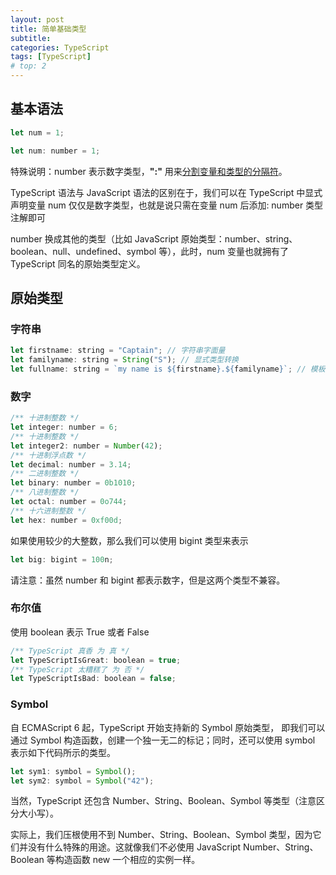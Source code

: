```yaml
---
layout: post
title: 简单基础类型
subtitle:
categories: TypeScript
tags: [TypeScript]
# top: 2
---
```


## 基本语法

```javascript
let num = 1;

let num: number = 1;
```

特殊说明：number 表示数字类型，**":"** 用来<u>分割变量和类型的分隔符</u>。

TypeScript 语法与 JavaScript 语法的区别在于，我们可以在 TypeScript 中显式声明变量 num 仅仅是数字类型，也就是说只需在变量 num 后添加: number 类型注解即可

number 换成其他的类型（比如 JavaScript 原始类型：number、string、boolean、null、undefined、symbol 等），此时，num 变量也就拥有了 TypeScript 同名的原始类型定义。

## 原始类型

### 字符串

```javascript
let firstname: string = "Captain"; // 字符串字面量
let familyname: string = String("S"); // 显式类型转换
let fullname: string = `my name is ${firstname}.${familyname}`; // 模板字符串
```

### 数字

```javascript
/** 十进制整数 */
let integer: number = 6;
/** 十进制整数 */
let integer2: number = Number(42);
/** 十进制浮点数 */
let decimal: number = 3.14;
/** 二进制整数 */
let binary: number = 0b1010;
/** 八进制整数 */
let octal: number = 0o744;
/** 十六进制整数 */
let hex: number = 0xf00d;
```

如果使用较少的大整数，那么我们可以使用 bigint 类型来表示

```javascript
let big: bigint = 100n;
```

请注意：虽然 number 和 bigint 都表示数字，但是这两个类型不兼容。

### 布尔值

使用 boolean 表示 True 或者 False

```javascript
/** TypeScript 真香 为 真 */
let TypeScriptIsGreat: boolean = true;
/** TypeScript 太糟糕了 为 否 */
let TypeScriptIsBad: boolean = false;
```

### Symbol

自 ECMAScript 6 起，TypeScript 开始支持新的 Symbol 原始类型， 即我们可以通过 Symbol 构造函数，创建一个独一无二的标记；同时，还可以使用 symbol 表示如下代码所示的类型。

```javascript
let sym1: symbol = Symbol();
let sym2: symbol = Symbol("42");
```

当然，TypeScript 还包含 Number、String、Boolean、Symbol 等类型（注意区分大小写）。

实际上，我们压根使用不到 Number、String、Boolean、Symbol 类型，因为它们并没有什么特殊的用途。这就像我们不必使用 JavaScript Number、String、Boolean 等构造函数 new 一个相应的实例一样。
